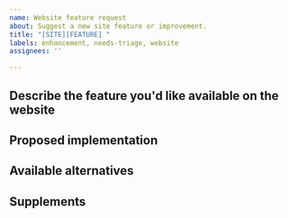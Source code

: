 ```yaml
---
name: Website feature request
about: Suggest a new site feature or improvement.
title: "[SITE][FEATURE] "
labels: enhancement, needs-triage, website
assignees: ''

---
```


## Describe the feature you'd like available on the website

<!-- What is this feature, and why do you want it? Include as much useful context as you can. -->

## Proposed implementation

<!-- How would you suggest implementing this feature? -->

## Available alternatives

<!-- What alternatives did you consider (if any) and why would you prefer to avoid them? -->

## Supplements

<!-- Add any supplementary materials here that could help with expediting this request. This includes, but isn't limited to: prototypes, working examples, RFCs, and reference materials. -->
